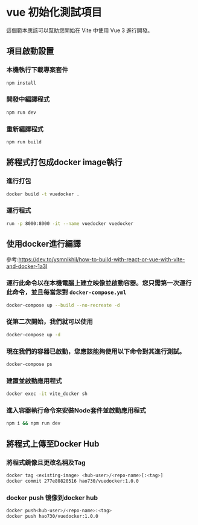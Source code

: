 # vue 初始化測試項目

這個範本應該可以幫助您開始在 Vite 中使用 Vue 3 進行開發。

## 項目啟動設置

### 本機執行下載專案套件

```sh
npm install
```

### 開發中編譯程式

```sh
npm run dev
```

### 重新編譯程式

```sh
npm run build
```

## 將程式打包成docker image執行

### 進行打包

```sh
docker build -t vuedocker .
```

### 運行程式

```sh
run -p 8000:8000 -it --name vuedocker vuedocker
```

## 使用docker進行編譯

參考:https://dev.to/ysmnikhil/how-to-build-with-react-or-vue-with-vite-and-docker-1a3l

### 運行此命令以在本機電腦上建立映像並啟動容器。您只需第一次運行此命令，並且每當您對 `docker-compose.yml`

```sh
docker-compose up --build --no-recreate -d
```

### 從第二次開始，我們就可以使用

```sh
docker-compose up -d
```
### 現在我們的容器已啟動，您應該能夠使用以下命令對其進行測試。

```sh
docker-compose ps
```

### 建置並啟動應用程式

```sh
docker exec -it vite_docker sh
```

### 進入容器執行命令來安裝Node套件並啟動應用程式

```sh
npm i && npm run dev
```

## 將程式上傳至Docker Hub

### 將程式鏡像且更改名稱及Tag

```sh
docker tag <existing-image> <hub-user>/<repo-name>[:<tag>]
docker commit 277e80820516 hao730/vuedocker:1.0.0
```
### docker push 镜像到docker hub

```sh
docker push<hub-user>/<repo-name>:<tag>
docker push hao730/vuedocker:1.0.0
```
